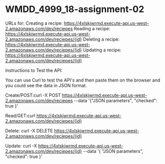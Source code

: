 # WMDD_4999_18-assignment-02

URLs for:
Creating a recipe: https://4xlskjwrmd.execute-api.us-west-2.amazonaws.com/dev/reciepes
Reading a recipe:  https://4xlskjwrmd.execute-api.us-west-2.amazonaws.com/dev/reciepes/{id}
Deleting a recipe: https://4xlskjwrmd.execute-api.us-west-2.amazonaws.com/dev/reciepes/{id}
Updating a recipe: https://4xlskjwrmd.execute-api.us-west-2.amazonaws.com/dev/reciepes/{id}

Instructions to Test the API:

You can use Curl to test the API's and then paste them on the browser and you could see the data in JSON format.

Create/POST:curl -X POST https://4xlskjwrmd.execute-api.us-west-2.amazonaws.com/dev/reciepes --data '{"JSON parameters", "checked": true }'

Read/GET:curl https://4xlskjwrmd.execute-api.us-west-2.amazonaws.com/dev/reciepes/{id}

Delete: curl -X DELETE https://4xlskjwrmd.execute-api.us-west-2.amazonaws.com/dev/reciepes/{id}

Update: curl -X https://4xlskjwrmd.execute-api.us-west-2.amazonaws.com/dev/reciepes/{id} --data '{ "JSON parameters", "checked": true }'


